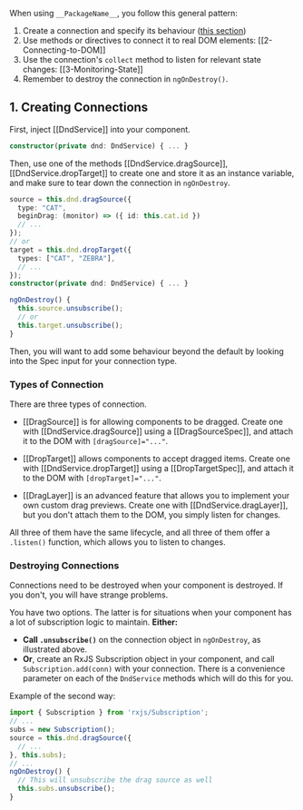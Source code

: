 When using `__PackageName__`, you follow this general pattern:

1. Create a connection and specify its behaviour ([this
   section](#1-creating-connections))
2. Use methods or directives to connect it to real DOM elements:
   [[2-Connecting-to-DOM]]
3. Use the connection's `collect` method to listen for relevant state changes:
   [[3-Monitoring-State]]
4. Remember to destroy the connection in `ngOnDestroy()`.

## 1. Creating Connections

First, inject [[DndService]] into your component.

```typescript
constructor(private dnd: DndService) { ... }
```

Then, use one of the methods [[DndService.dragSource]],
[[DndService.dropTarget]] to create one and store it as an instance variable,
and make sure to tear down the connection in `ngOnDestroy`.

```typescript
source = this.dnd.dragSource({
  type: "CAT",
  beginDrag: (monitor) => ({ id: this.cat.id })
  // ...
});
// or
target = this.dnd.dropTarget({
  types: ["CAT", "ZEBRA"],
  // ...
});
constructor(private dnd: DndService) { ... }

ngOnDestroy() {
  this.source.unsubscribe();
  // or
  this.target.unsubscribe();
}
```

Then, you will want to add some behaviour beyond the default by looking into the
Spec input for your connection type.

### Types of Connection

There are three types of connection.

- [[DragSource]] is for allowing components to be dragged. Create one with
  [[DndService.dragSource]] using a [[DragSourceSpec]], and attach it to the DOM
  with `[dragSource]="..."`.

- [[DropTarget]] allows components to accept dragged items. Create one with
  [[DndService.dropTarget]] using a [[DropTargetSpec]], and attach it to the DOM
  with `[dropTarget]="..."`.

- [[DragLayer]] is an advanced feature that allows you to implement your own
  custom drag previews. Create one with [[DndService.dragLayer]], but you don't
  attach them to the DOM, you simply listen for changes.

All three of them have the same lifecycle, and all three of them offer
a `.listen()` function, which allows you to listen to changes.

### Destroying Connections

Connections need to be destroyed when your component is destroyed. If you don't,
you will have strange problems.

You have two options. The latter is for situations when your component has a lot
of subscription logic to maintain. **Either:**

*  __Call `.unsubscribe()`__ on the connection object in `ngOnDestroy`, as
   illustrated above.
*  __Or__, create an RxJS Subscription object in your component, and
   call `Subscription.add(conn)` with your connection. There is a convenience
   parameter on each of the `DndService` methods which will do this for you.

Example of the second way:

```typescript
import { Subscription } from 'rxjs/Subscription';
// ...
subs = new Subscription();
source = this.dnd.dragSource({
  // ...
}, this.subs);
// ...
ngOnDestroy() {
  // This will unsubscribe the drag source as well
  this.subs.unsubscribe();
}
```

